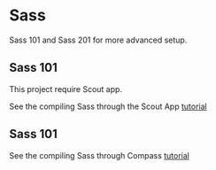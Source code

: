 # Sass

Sass 101 and Sass 201 for more advanced setup.

## Sass 101

This project require Scout app.

See the compiling Sass through the Scout App [tutorial](http://minus.nz/articles/compiling-sass-through-the-scout-app/)

## Sass 101

See the compiling Sass through Compass [tutorial](http://minus.nz/articles/compiling-sass-through-compass/)
